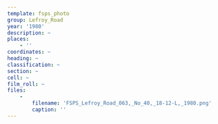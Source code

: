```yaml
---
template: fsps_photo
group: Lefroy_Road
year: '1980'
description: ~
places:
    - ''
coordinates: ~
heading: ~
classification: ~
section: ~
cell: ~
film_roll: ~
files:
    -
        filename: 'FSPS_Lefroy_Road_063,_No_40,_18-12-L,_1980.png'
        caption: ''
---
```

